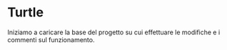 # Turtle
Iniziamo a caricare la base del progetto su cui effettuare le modifiche e i commenti sul funzionamento.
